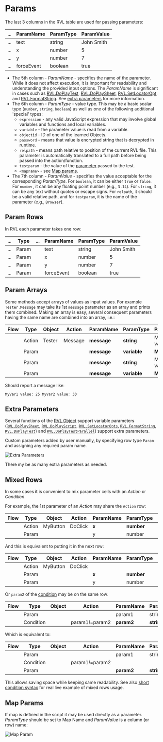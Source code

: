 # Params

The last 3 columns in the RVL table are used for passing parameters:

| ... | ParamName  | ParamType | ParamValue |
| --- | ---------- | --------- | ---------- |
| ... | text       | string    | John Smith |
| ... | x          | number    | 5          |
| ... | y          | number    | 7          |
| ... | forceEvent | boolean   | true       |

* The 5th column - *ParamName* - specifies the name of the parameter. While it does not affect execution, it is important for readability and understanding the provided input options. The *ParamName* is significant in cases such as [RVL.DoPlayTest](/Libraries/RVL#doplaytest), [RVL.DoPlaySheet](/Libraries/RVL#doplaysheet), [RVL.SetLocatorOpt](/Libraries/RVL#setlocatoropts), and [RVL.FormatString](/Libraries/RVL#formatstring). See [extra parameters](#extra-parameters) for more information.
* The 6th column - *ParamType* - value type. This may be a basic scalar type (`number`, `string`, `boolean`) as well as one of the following additional 'special' types:
    * `expression` - any valid JavaScript expression that may involve global variables and functions and local variables.
    * `variable` - the parameter value is read from a variable.
    * `objectid` - ID of one of the learned Objects.
    * `password` - means that value is encrypted string that is decrypted in runtime.
    * `relpath` - means path relative to position of the current RVL file. This parameter is automatically translated to a full path before being passed into the action/function.
    * `testparam` - the value of the [parameter](/Guide/Frameworks/parameters) passed to the test.
    * `<mapname>` - see [Map params](#map-params).
* The 7th column - *ParamValue* - specifies the value acceptable for the corresponding *ParamType*. For `boolean`, it can be either `true` or `false`. For `number`, it can be any floating point number (e.g., `3.14`). For `string`, it can be any text without quotes or escape signs. For `relpath`, it should be a valid relative path, and for `testparam`, it is the name of the parameter (e.g., `Browser`).

## Param Rows

In RVL each parameter takes one row:

| ... | Type  | ... | ParamName  | ParamType | ParamValue |
| --- | ----- | --- | ---------- | --------- | ---------- |
| ... | Param |     | text       | string    | John Smith |
| ... | Param |     | x          | number    | 5          |
| ... | Param |     | y          | number    | 7          |
| ... | Param |     | forceEvent | boolean   | true       |

## Param Arrays

Some methods accept arrays of values as input values. For example `Tester.Message` may take its 1st `message` parameter as an array and prints them combined. Making an array is easy, several consequent parameters having the same name are combined into an array, i.e.:

| Flow | Type   | Object | Action  | ParamName   | ParamType    | ParamValue    |
| ---- | ------ | ------ | ------- | ----------- | ------------ | ------------- |
|      | Action | Tester | Message | **message** | **string**   | MyVar1 value: |
|      | Param  |        |         | **message** | **variable** | **MyVar1**    |
|      | Param  |        |         | **message** | **string**   | MyVar2 value: |
|      | Param  |        |         | **message** | **variable** | **MyVar2**    |

Should report a message like:

    MyVar1 value: 25 MyVar2 value: 33

## Extra Parameters

Several functions of the [RVL Object](../Libraries/RVL.md) support variable parameters ([`RVL.DoPlaySheet`](RVL_DoPlay.md), [`RVL.DoPlayScript`](RVL_DoPlay.md), [`RVL.SetLocatorOpts`](../Libraries/RVL.md#setlocatoropts), [`RVL.FormatString`](../Libraries/RVL.md#formatstring), [`RVL.DoPlayTest`](../Libraries/RVL.md#doplaytest)) and [`RVL.DoPlayTestParallel`](../Libraries/RVL.md#doplaytestparallel)) support extra parameters.

Custom parameters added by user manually, by specifying row type `Param` and assigning any required param name.

![Extra Parameters](./img/Params_ExtraParams.png)

There my be as many extra parameters as needed.

## Mixed Rows

In some cases it is convenient to mix parameter cells with an *Action* or *Condition*. 

For example, the 1st parameter of an *Action* may share the `Action` row:

| Flow | Type   | Object   | Action  | ParamName | ParamType  | ParamValue |
| ---- | ------ | -------- | ------- | --------- | ---------- | ---------- |
|      | Action | MyButton | DoClick | **x**     | **number** | **5**      |
|      | Param  |          |         | y         | number     | 7          |

And this is equivalent to putting it in the next row:

| Flow | Type   | Object   | Action  | ParamName | ParamType  | ParamValue |
| ---- | ------ | -------- | ------- | --------- | ---------- | ---------- |
|      | Action | MyButton | DoClick |           |            |            |
|      | Param  |          |         | **x**     | **number** | **5**      |
|      | Param  |          |         | y         | number     | 7          |

Or `param2` of the [condition](Conditions.md) may be on the same row:

| Flow | Type      | Object | Action         | ParamName  | ParamType  | ParamValue |
| ---- | --------- | ------ | -------------- | ---------- | ---------- | ---------- |
|      | Param     |        |                | param1     | string     | Text1      |
|      | Condition |        | param1!=param2 | **param2** | **string** | **Text2**  |

Which is equivalent to:

| Flow | Type      | Object | Action         | ParamName  | ParamType  | ParamValue |
| ---- | --------- | ------ | -------------- | ---------- | ---------- | ---------- |
|      | Param     |        |                | param1     | string     | Text1      |
|      | Condition |        | param1!=param2 |            |            |            |
|      | Param     |        |                | **param2** | **string** | **Text2**  |

This allows saving space while keeping same readability. See also [short condition syntax](Conditions.md#short-condition-syntax) for real live example of mixed rows usage.

## Map Params

If map is defined in the script it may be used directly as a parameter. *ParamType* should be set to Map Name and *ParamValue* is a column (or row) name:

![Map Param](./img/Params_MapValue.png)
